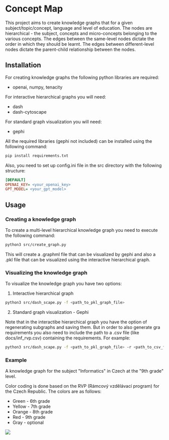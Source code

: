 # Concept Map

This project aims to create knowledge graphs that for a given subject/topic/concept, language and level of education. The nodes are hierarchical - the subject, concepts and micro-concepts belonging to the various concepts. The edges between the same-level nodes dictate the order in which they should be learnt. The edges between different-level nodes dictate the parent-child relationship between the nodes.

## Installation

For creating knowledge graphs the following python libraries are required:
- openai, numpy, tenacity

For interactive hierarchical graphs you will need:
- dash
- dash\-cytoscape

For standard graph visualization you will need:
- gephi

All the required libraries (gephi not included) can be installed using the following command:
```bash
pip install requirements.txt
```

Also, you need to set up config.ini file in the src directory with the following structure:
```ini
[DEFAULT]
OPENAI_KEY= <your_openai_key>
GPT_MODEL= <your_gpt_model>
```

## Usage

### Creating a knowledge graph

To create a multi-level hierarchical knowledge graph you need to execute the following command:

```bash
python3 src/create_graph.py
```

This will create a .graphml file that can be visualized by gephi and also a .pkl file that can be visualized using the interactive hierarchical graph.

### Visualizing the knowledge graph

To visualize the knowledge graph you have two options:

1. Interactive hierarchical graph
```bash 
python3 src/dash_scape.py -f <path_to_pkl_graph_file>
```

2. Standard graph visualization - Gephi

Note that in the interactibe hierarchical graph you have the option of regenerating subgraphs and saving them. But in order to also generate gra requirements you also need to include the path to a .csv file (like docs/inf_rvp.csv) containing the requirements. For example:
```bash
python3 src/dash_scape.py -f <path_to_pkl_graph_file> -r <path_to_csv_file>
```

### Example

A knowledge graph for the subject "Informatics" in Czech at the "9th grade" level.

Color coding is done based on the RVP (Rámcový vzdělávací program) for the Czech Republic. The colors are as follows:
- Green - 6th grade
- Yellow - 7th grade
- Orange - 8th grade
- Red - 9th grade
- Gray - optional

![](docs/example_graph.gif)



